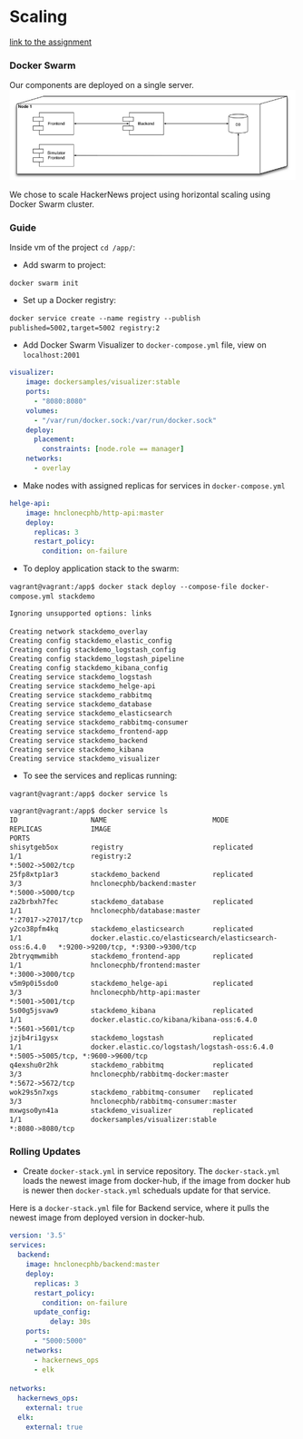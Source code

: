 # Scaling

[link to the assignment](https://github.com/datsoftlyngby/soft2018fall-lsd-teaching-material/blob/master/assignments/12-DevOps_Scaling.md)

### Docker Swarm

Our components are deployed on a single server.
![](https://github.com/ProjectHackernewsGroup04/Documentation/blob/master/images/Screenshot%202018-11-24%20at%2014.05.57.png)

We chose to scale HackerNews project using horizontal scaling using Docker Swarm cluster.

### Guide

Inside vm of the project `cd /app/`:

* Add swarm to project: 

```docker swarm init```

* Set up a Docker registry: 

```docker service create --name registry --publish published=5002,target=5002 registry:2```


* Add Docker Swarm Visualizer to `docker-compose.yml` file, view on `localhost:2001`

```yml
visualizer:
    image: dockersamples/visualizer:stable
    ports:
      - "8080:8080"
    volumes:
      - "/var/run/docker.sock:/var/run/docker.sock"
    deploy:
      placement:
        constraints: [node.role == manager]
    networks:
      - overlay
```

* Make nodes with assigned replicas for services in `docker-compose.yml`

```yml
helge-api:
    image: hnclonecphb/http-api:master
    deploy:
      replicas: 3
      restart_policy:
        condition: on-failure
```

* To deploy application stack to the swarm:

```vagrant@vagrant:/app$ docker stack deploy --compose-file docker-compose.yml stackdemo```

```Terminal
Ignoring unsupported options: links

Creating network stackdemo_overlay
Creating config stackdemo_elastic_config
Creating config stackdemo_logstash_config
Creating config stackdemo_logstash_pipeline
Creating config stackdemo_kibana_config
Creating service stackdemo_logstash
Creating service stackdemo_helge-api
Creating service stackdemo_rabbitmq
Creating service stackdemo_database
Creating service stackdemo_elasticsearch
Creating service stackdemo_rabbitmq-consumer
Creating service stackdemo_frontend-app
Creating service stackdemo_backend
Creating service stackdemo_kibana
Creating service stackdemo_visualizer
```

* To see the services and replicas running:

```vagrant@vagrant:/app$ docker service ls```

```Terminal
vagrant@vagrant:/app$ docker service ls
ID                  NAME                          MODE                REPLICAS            IMAGE                                                     PORTS
shisytgeb5ox        registry                      replicated          1/1                 registry:2                                                *:5002->5002/tcp
25fp8xtp1ar3        stackdemo_backend             replicated          3/3                 hnclonecphb/backend:master                                *:5000->5000/tcp
za2brbxh7fec        stackdemo_database            replicated          1/1                 hnclonecphb/database:master                               *:27017->27017/tcp
y2co38pfm4kq        stackdemo_elasticsearch       replicated          1/1                 docker.elastic.co/elasticsearch/elasticsearch-oss:6.4.0   *:9200->9200/tcp, *:9300->9300/tcp
2btryqmwmibh        stackdemo_frontend-app        replicated          1/1                 hnclonecphb/frontend:master                               *:3000->3000/tcp
v5m9p0i5sdo0        stackdemo_helge-api           replicated          3/3                 hnclonecphb/http-api:master                               *:5001->5001/tcp
5s00g5jsvaw9        stackdemo_kibana              replicated          1/1                 docker.elastic.co/kibana/kibana-oss:6.4.0                 *:5601->5601/tcp
jzjb4ri1gysx        stackdemo_logstash            replicated          1/1                 docker.elastic.co/logstash/logstash-oss:6.4.0             *:5005->5005/tcp, *:9600->9600/tcp
q4exshu0r2hk        stackdemo_rabbitmq            replicated          3/3                 hnclonecphb/rabbitmq-docker:master                        *:5672->5672/tcp
wok29s5n7xgs        stackdemo_rabbitmq-consumer   replicated          3/3                 hnclonecphb/rabbitmq-consumer:master
mxwgso0yn41a        stackdemo_visualizer          replicated          1/1                 dockersamples/visualizer:stable                           *:8080->8080/tcp
```

### Rolling Updates

* Create `docker-stack.yml` in service repository. 
The `docker-stack.yml` loads the newest image from docker-hub, if the image from docker hub is newer then `docker-stack.yml` scheduals update for that service.

Here is a `docker-stack.yml` file for Backend service, where it pulls the newest image from deployed version in docker-hub.

```yml
version: '3.5'
services:
  backend:
    image: hnclonecphb/backend:master
    deploy:
      replicas: 3
      restart_policy:
        condition: on-failure
      update_config:
          delay: 30s
    ports:
      - "5000:5000"
    networks:
      - hackernews_ops
      - elk

networks:
  hackernews_ops:
    external: true
  elk:
    external: true
```
